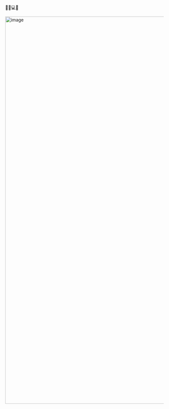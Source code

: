 🙋‍♀️💻💕

[<img width="1230" alt="image" src="https://github.com/user-attachments/assets/d65c2fba-d0f2-4ff4-aca1-bc51a5d6637a">
](https://www.rosebowenvisuals.com)


<!--
**rbow97/rbow97** is a ✨ _special_ ✨ repository because its `README.md` (this file) appears on your GitHub profile.

Here are some ideas to get you started:

- 🔭 I’m currently working on ...
- 🌱 I’m currently learning ...
- 👯 I’m looking to collaborate on ...
- 🤔 I’m looking for help with ...
- 💬 Ask me about ...
- 📫 How to reach me: ...
- 😄 Pronouns: ...
- ⚡ Fun fact: ...
-->
